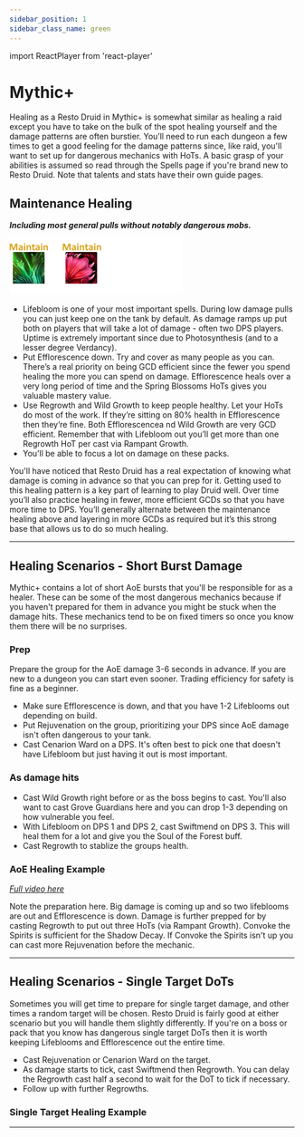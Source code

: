 ```yaml
---
sidebar_position: 1
sidebar_class_name: green
---
```


import ReactPlayer from 'react-player'

# Mythic+

Healing as a Resto Druid in Mythic+ is somewhat similar as healing a raid except you have to take on the bulk of the spot healing yourself and the damage patterns are often burstier. You’ll need to run each dungeon a few times to get a good feeling for the damage patterns since, like raid, you'll want to set up for dangerous mechanics with HoTs. A basic grasp of your abilities is assumed so read through the Spells page if you're brand new to Resto Druid. Note that talents and stats have their own guide pages.

## Maintenance Healing
***Including most general pulls without notably dangerous mobs.***

![Maintenance Example](.\images\Druid-Maintenance.png)
- <WH>Lifebloom</WH> is one of your most important spells. During low damage pulls you can just keep one on the tank by default. As damage ramps up put both on players that will take a lot of damage - often two DPS players. Uptime is extremely important since due to <WH>Photosynthesis</WH> (and to a lesser degree <WH>Verdancy</WH>).
- Put <WH>Efflorescence</WH> down. Try and cover as many people as you can. There’s a real priority on being GCD efficient since the fewer you spend healing the more you can spend on damage. <WH>Efflorescence</WH> heals over a very long period of time and the <WH>Spring Blossoms</WH> HoTs gives you valuable mastery value.
- Use <WH>Regrowth</WH> and <WH>Wild Growth</WH> to keep people healthy. Let your HoTs do most of the work. If they’re sitting on 80% health in <WH>Efflorescence</WH> then they’re fine. Both <WH>Efflorescence</WH>a nd <WH>Wild Growth</WH> are very GCD efficient. Remember that with <WH>Lifebloom</WH> out you’ll get more than one <WH>Regrowth</WH> HoT per cast via <WH>Rampant Growth</WH>.
- You’ll be able to focus a lot on damage on these packs.


You'll have noticed that Resto Druid has a real expectation of knowing what damage is coming in advance so that you can prep for it. Getting used to this healing pattern is a key part of learning to play Druid well. Over time you’ll also practice healing in fewer, more efficient GCDs so that you have more time to DPS. You’ll generally alternate between the maintenance healing above and layering in more GCDs as required but it’s this strong base that allows us to do so much healing.

---

## Healing Scenarios - Short Burst Damage
Mythic+ contains a lot of short AoE bursts that you'll be responsible for as a healer. These can be some of the most dangerous mechanics because if you haven't prepared for them in advance you might be stuck when the damage hits. These mechanics tend to be on fixed timers so once you know them there will be no surprises. 

### Prep
Prepare the group for the AoE damage 3-6 seconds in advance. If you are new to a dungeon you can start even sooner. Trading efficiency for safety is fine as a beginner.
- Make sure <WH>Efflorescence</WH> is down, and that you have 1-2 <WH>Lifebloom</WH>s out depending on build. 
- Put <WH>Rejuvenation</WH> on the group, prioritizing your DPS since AoE damage isn't often dangerous to your tank. 
- Cast <WH>Cenarion Ward</WH> on a DPS. It's often best to pick one that doesn't have <WH>Lifebloom</WH> but just having it out is most important.

### As damage hits
- Cast <WH>Wild Growth</WH> right before or as the boss begins to cast. You'll also want to cast <WH>Grove Guardians</WH> here and you can drop 1-3 depending on how vulnerable you feel.
- With <WH>Lifebloom</WH> on DPS 1 and DPS 2, cast <WH>Swiftmend</WH> on DPS 3. This will heal them for a lot and give you the <WH>Soul of the Forest</WH> buff.
- Cast <WH>Regrowth</WH> to stablize the groups health.

### AoE Healing Example
*[Full video here](https://www.youtube.com/watch?v=dVVfzDG3tEM)*
<div style={{ display: 'flex', flexWrap: 'wrap', alignItems: 'flex-start' }}>
  <ReactPlayer 
    url="https://i.imgur.com/UkGOTmF.mp4" 
    playing 
    controls 
    style={{ paddingRight: "12px" }} 
    width="500px"
    height="auto"
  />
<div style={{ flex: '1', minWidth: '200px' }}>
    Note the preparation here. Big damage is coming up and so two lifeblooms are out and <WH>Efflorescence</WH> is down. Damage is further prepped for by casting <WH>Regrowth</WH> to put out three HoTs (via <WH>Rampant Growth</WH>). <WH>Convoke the Spirits</WH> is sufficient for the Shadow Decay. If <WH>Convoke the Spirits</WH> isn't up you can cast more <WH>Rejuvenation</WH> before the mechanic.
</div>
</div>


---

## Healing Scenarios - Single Target DoTs
Sometimes you will get time to prepare for single target damage, and other times a random target will be chosen. Resto Druid is fairly good at either scenario but you will handle them slightly differently. If you're on a boss or pack that you know has dangerous single target DoTs then it is worth keeping <WH>Lifebloom</WH>s and <WH>Efflorescence</WH> out the entire time. 
- Cast <WH>Rejuvenation</WH> or <WH>Cenarion Ward</WH> on the target. 
- As damage starts to tick, cast <WH>Swiftmend</WH> then <WH>Regrowth</WH>. You can delay the <WH>Regrowth</WH> cast half a second to wait for the DoT to tick if necessary. 
- Follow up with further <WH>Regrowth</WH>s. 

### Single Target Healing Example

---
